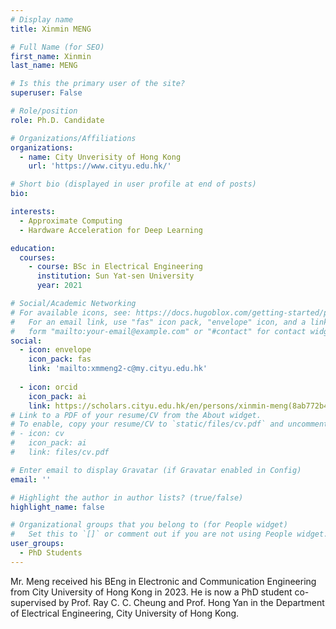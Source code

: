```yaml
---
# Display name
title: Xinmin MENG

# Full Name (for SEO)
first_name: Xinmin
last_name: MENG

# Is this the primary user of the site?
superuser: False

# Role/position
role: Ph.D. Candidate

# Organizations/Affiliations
organizations:
  - name: City Unverisity of Hong Kong
    url: 'https://www.cityu.edu.hk/'

# Short bio (displayed in user profile at end of posts)
bio: 

interests:
  - Approximate Computing
  - Hardware Acceleration for Deep Learning

education:
  courses:
    - course: BSc in Electrical Engineering
      institution: Sun Yat-sen University
      year: 2021

# Social/Academic Networking
# For available icons, see: https://docs.hugoblox.com/getting-started/page-builder/#icons
#   For an email link, use "fas" icon pack, "envelope" icon, and a link in the
#   form "mailto:your-email@example.com" or "#contact" for contact widget.
social:
  - icon: envelope
    icon_pack: fas
    link: 'mailto:xmmeng2-c@my.cityu.edu.hk'
   
  - icon: orcid
    icon_pack: ai
    link: https://scholars.cityu.edu.hk/en/persons/xinmin-meng(8ab772b4-4398-46d4-a666-aacfac528b48).html
# Link to a PDF of your resume/CV from the About widget.
# To enable, copy your resume/CV to `static/files/cv.pdf` and uncomment the lines below.
# - icon: cv
#   icon_pack: ai
#   link: files/cv.pdf

# Enter email to display Gravatar (if Gravatar enabled in Config)
email: ''

# Highlight the author in author lists? (true/false)
highlight_name: false

# Organizational groups that you belong to (for People widget)
#   Set this to `[]` or comment out if you are not using People widget.
user_groups:
  - PhD Students
---
```


Mr. Meng received his BEng in Electronic and Communication Engineering from City University of Hong Kong in 2023. He is now a PhD student co-supervised by Prof. Ray C. C. Cheung and Prof. Hong Yan in the Department of Electrical Engineering, City University of Hong Kong.
